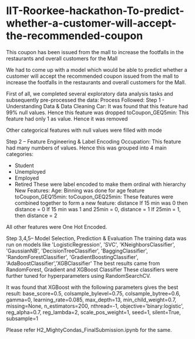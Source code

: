 # IIT-Roorkee-hackathon-To-predict-whether-a-customer-will-accept-the-recommended-coupon
This coupon has been issued from the mall to increase the footfalls in the restaurants and overall customers for the Mall

We had to come up with a model which would be able to predict whether a customer will accept the recommended coupon issued from the mall to increase the footfalls in the restaurants and overall customers for the Mall.

First of all, we completed several exploratory data analysis tasks and subsequently
pre-processed the data:
Process Followed: Step 1 - Understanding Data & Data Cleaning
Car: It was found that this feature had 99% null values. Hence this feature was dropped
toCoupon_GEQ5min: This feature had only 1 as value. Hence it was removed

Other categorical features with null values were filled with mode

Step 2 – Feature Engineering & Label Encoding
Occupation: This feature had many numbers of values. Hence this was grouped into 4 main categories:
-	Student
-	Unemployed
-	Employed 
-	Retired
These were label encoded to make them ordinal with hierarchy
New Features:
Age: Binning was done for age feature
toCoupon_GEQ15min: toCoupon_GEQ25min: These features were combined together to form a new feature: distance
	If 15 min was 0 then distance = 0
	If 15 min was 1 and 25min = 0, distance = 1
	If 25min = 1, then distance = 2

All other features were One Hot Encoded.

Step 3,4,5– Model Selection, Prediction & Evaluation 
The training data was run on models like
'LogisticRegression', 'SVC', 'KNeighborsClassifier', 'GaussianNB', 
'DecisionTreeClassifier', 'BaggingClassifier', 'RandomForestClassifier',
'GradientBoostingClassifier', 'AdaBoostClassifier','XGBClassifier'
The best results came from RandomForest, Gradient and XGBoost Classifier
These classifiers were further tuned for hyperparameters using RandomSearchCV.

It was found that XGBoost with the following parameters gives the best result:
base_score=0.5, colsample_bylevel=0.75, colsample_bytree=0.6,
       gamma=0, learning_rate=0.085, max_depth=13,
       min_child_weight=0.7, missing=None, n_estimators=200, nthread=-1,
       objective='binary:logistic', reg_alpha=0.7, reg_lambda=2,
       scale_pos_weight=1, seed=1, silent=True, subsample=1

Please refer H2_MightyCondas_FinalSubmission.ipynb for the same.

